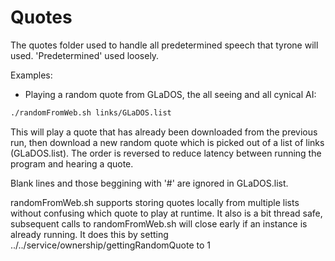 Quotes
======

The quotes folder used to handle all predetermined speech that tyrone will used. 'Predetermined' used loosely.

Examples:
 - Playing a random quote from GLaDOS, the all seeing and all cynical AI:
```bash
./randomFromWeb.sh links/GLaDOS.list
```
   This will play a quote that has already been downloaded from the previous run, then download a
   new random quote which is picked out of a list of links (GLaDOS.list). The order is reversed to reduce
   latency between running the program and hearing a quote.
   
   Blank lines and those beggining with '#' are ignored in GLaDOS.list.
   
   randomFromWeb.sh supports storing quotes locally from multiple lists without confusing which quote 
   to play at runtime. It also is a bit thread safe, subsequent calls to randomFromWeb.sh will close
   early if an instance is already running. It does this by setting ../../service/ownership/gettingRandomQuote
   to 1
